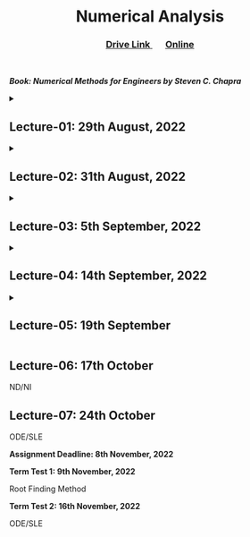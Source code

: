 <h1 align="center">Numerical Analysis</h1>

<h3 align="center"> 
  <a href="https://drive.google.com/drive/folders/1H0gzCqMc6RTRGk0Y4Bt01B_fKU_Ohs8p" title="Drive Link of NA"> <ins>Drive Link</ins> </a>
  &nbsp;&nbsp; &nbsp;&nbsp;
  <a href="https://nm.mathforcollege.com/" title="Website"><ins>Online</ins></a>
</h3> 

<br>

***Book: Numerical Methods for Engineers by Steven C. Chapra***

<details>
<summary><h2>Lecture-01: 29th August, 2022</h2></summary>

Exact solution cannot always be extracted. We need to be as precise as we can.<br>
Numerical analysis deals with approximate aolution. How much error(threshold value) will be accepted?

**Why use Numerical Methods?**
>- to solve problems that cannot be solved exactly
>- to solve problems that are intractable

**How to solve an engineering problem?**<br>
>Problem Description->Mathematical Model->Solution of Mathematical model->Using the solution

**Mathematical Model:** 
>Converting the problem into mathematics so that computer can help solve this problem.<br>

**Using the solution:** 
>Compare with existing solutions. 

*My note: Need to revise following courses-> Calculus, Linear Algebra, Statistics*

</details>

<details>
<summary><h2>Lecture-02: 31th August, 2022</h2></summary>

<details>
<summary><b>Why measure errors?</b></summary>

- to determine the accuracy of numerical results
- to develop stopping criteria for iterative algorithm
</details>

<details>
<summary><b>Error</b></summary>

- True error
- Relative true error
- Approximate error
- Relative approximate error
- Absolute relative approximate error (Used as a stopping criteria)
    - If |∈a|<=∈s where ∈s is a pre-specified tolerance, then no further iterations are necessary and the process is stopped.

</details>

<details>
<summary><b>Mathematical Procedure</b></summary>

- Nonlinear Equations
- Differentiation
- Simultaneous Linear Equations
- Curve Fitting
    - Interpolation
    - Regression
- Integration
- Ordinary Differential Equations
</details>

<details>
<summary><b>Advanced Mathematical Procedure</b></summary>

- Partial Differential Equations
- Optimization
- Fast Fourier Transforms
</details>

<details>
<summary><i>Software that can be used:</i></summary>

- Matlab
- Octave(free, light)
- Mathcad
- Maple
- Mathematica
</details>

</details>

<details>
<summary><h2>Lecture-03: 5th September, 2022</h2></summary>

<details><summary><b>Through Numerical Analysis, we can</b></summary>

>- find an approximate value
>- minimize error
>- theoretically stop iteration after fulfiling some criteria
</details>

```
f(x) = x^3 - 6x^2 + 11x - 6 = 0
f(1) = 0, f(2) = 0, f(3) = 0 //Points where roots are found, are Zero Funciton
We do not need numerical analysis here because we have found the exact solutions.
```

<details><summary><b>Root Finding Methods</b></summary>

- Bisetion Method
- Method of False Position
- Newton Raphson's Method
- Fixed Point Iteration Method
</details>

>Review proof of these methods. Math using calculator. Solution size is large. Step By Step following book.<br>
>If some digits after decimal point matches in consecutive iteration, terminate.

<details><summary><b>Bisection Method</b></summary>

<br>

>If a function ***f(x)*** is continuous between *a* and *b* and ***f(a).f(b) < 0*** (or ***f(a)*** and ***f(b)*** are of opposite sign), then there exist ***at least one root*** between *a* and *b*.

We can find only one root of ***f(x)*** within the interval ***[a, b]***.

[Bisection Method Root Finding Calculator](https://atozmath.com/CONM/Bisection.aspx)

Find the root of the following functions using bisection method:

1. ***f(x) = x^3 - 2x^2 - 4 = 0; a = 2, b = 3***
2. ***f(x) = x^3 + x^2 - 1 = 0; a = 0, b = 1***
3. ***f(x) = x^2 + sin(x) - 1 = 0; a = null, b = null***
</details>

</details>

<details>
<summary><h2>Lecture-04: 14th September, 2022</h2></summary>

**🎈False Position Method**

In the graph of a given funciton f(x), point1 (a, f(a)) & point2 (b, f(b)) makes a straight line.

<details>
<summary><b>Given two points, equation of straight line is:</b></summary> 

```
    (y-y1) / (y2-y1) = (x-x1) / (x2-x1) 
=>  (y-f(a)) / (f(b)-f(a)) = (x-a) / (b-a)
For(x0, 0) *//if this the root//*
    =>  (0-f(a)) / (f(b)-f(a)) = (x0-a) / (b-a)
    =>  (x0-a) (f(b)-f(a)) = -f(a) (b-a)
    =>  (x0-a) (f(b)-f(a)) = af(a)-bf(a)
    =>  x0 = a+ (af(a)-bf(a)) / (f(b)-f(a))
    =>  x0 = (af(b)-af(a)+af(a)-bf(a)) / (f(b)-f(a))
    =>  x0 = (af(b)-bf(a)) / (f(b)-f(a))
```

</details>

So, first approximate, x0 = (af(b)-bf(a)) / (f(b)-f(a))

If for x0, f(x0) equals to 0, we get desired root.

Else follow bisetion approach.

1. f(x0) * f(b) < 0
2. f(x0) * f(a) < 0

Need to select the correct one.

<details>
<summary><b>Find a real root of the equation: x^3 - 2x^2 - 4 = 0; a=2, b=3</b></summary>

```
f(a) = -4
f(b) = 5

1st approximate, x0 = (af(b)-bf(a)) / (f(b)-f(a)) = 2.4444
f(x0) = -1.34430727

Since, f(x0) * f(b) < 0
2nd approximate, x1 = (x0f(b) - bf(x0)) / (f(b) - f(x0)) = 2.562162102
f(x1) = -0.309588138

3rd approximation, x2 = (x1f(b) - bf(x1)) / (f(b) - f(x1)) = 2.587691337
f(x2) = -0.064732741
......
..... Need to write all the steps in exam! Calculating via calculator

12th approximationm x11 = (x10*f(b) - b*f(x10)) / (f(b) - f(x10)) = 2.594313012
```

</details>

**🎈Newton Raphson Method**

Starts with approximate value in order to find a value as close as root.

x1 = x0 + h *h is very small, tends to zero, can be pos or neg*

f(x1) = f(x0+h)

<details>
<summary><b>Expansion by Taylor's series:</b></summary> 

```
    f(x0) + h f`(x0) + h^2/2! f``(x0) + .... = 0
=>  f(x0) + hf`(x0) = 0 *Neglecting vlaues of higher derivatives, as they are very small*
=>  h = - (f(x0) / f`(x0)); f(x0) != 0 *if 0, then already got the soln*
```

</details>

So, 1st approximation, x1 = x0 - f(x0) / f`(x0)

Xn+1 = Xn - f(Xn) / f`(Xn); n = 0,1,2,3.....

*H.W. Geomteric Expansion; Derivative, slope related*

<details>
<summary><b>x^3-2x^2-4; a=2, b=3</b></summary>

```
X0 = 2.5 //using previous root finding methods.. Bisection: (a+b)/2 or from false position method

X1 = X0 - f(X0)/f`(X0) = 2.6

x2 = x1 - f(x1)/f`(x1) = 2.594331984
....
...

x5 = 2.594313016
```

</details>

*In Bisection method, approximate root swing both ways. But in False Position & Newton-Raphson method, in first approximation, we know in which side root is. less iteration.*

</details>

<details>
<summary><h2>Lecture-05: 19th September</h2></summary>

Interpolation(forward/backword)

Lagrange's interpolation formula

</details>

<h2>Lecture-06: 17th October</h2>

ND/NI

<h2>Lecture-07: 24th October</h2>

ODE/SLE

<b>Assignment Deadline: 8th November, 2022</b>

<b>Term Test 1: 9th November, 2022</b>

Root Finding Method

<b>Term Test 2: 16th November, 2022</b>

ODE/SLE